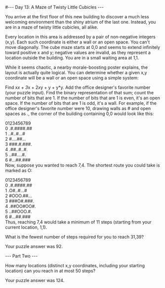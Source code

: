 #--- Day 13: A Maze of Twisty Little Cubicles ---

You arrive at the first floor of this new building to discover a much less welcoming environment than the shiny atrium of the last one. Instead, you are in a maze of twisty little cubicles, all alike.

Every location in this area is addressed by a pair of non-negative integers (x,y). Each such coordinate is either a wall or an open space. You can't move diagonally. The cube maze starts at 0,0 and seems to extend infinitely toward positive x and y; negative values are invalid, as they represent a location outside the building. You are in a small waiting area at 1,1.

While it seems chaotic, a nearby morale-boosting poster explains, the layout is actually quite logical. You can determine whether a given x,y coordinate will be a wall or an open space using a simple system:

Find x*x + 3*x + 2*x*y + y + y*y.
Add the office designer's favorite number (your puzzle input).
Find the binary representation of that sum; count the number of bits that are 1.
If the number of bits that are 1 is even, it's an open space.
If the number of bits that are 1 is odd, it's a wall.
For example, if the office designer's favorite number were 10, drawing walls as # and open spaces as ., the corner of the building containing 0,0 would look like this:

  0123456789  
0 .#.####.##  
1 ..#..#...#  
2 #....##...  
3 ###.#.###.  
4 .##..#..#.  
5 ..##....#.  
6 #...##.###  
Now, suppose you wanted to reach 7,4. The shortest route you could take is marked as O:

  0123456789  
0 .#.####.##  
1 .O#..#...#  
2 #OOO.##...  
3 ###O#.###.  
4 .##OO#OO#.  
5 ..##OOO.#.  
6 #...##.###  
Thus, reaching 7,4 would take a minimum of 11 steps (starting from your current location, 1,1).

What is the fewest number of steps required for you to reach 31,39?

Your puzzle answer was 92.

--- Part Two ---

How many locations (distinct x,y coordinates, including your starting location) can you reach in at most 50 steps?

Your puzzle answer was 124.
